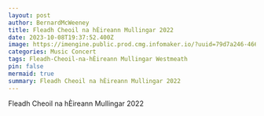```yaml
---
layout: post
author: BernardMcWeeney
title: Fleadh Cheoil na hÈireann Mullingar 2022
date: 2023-10-08T19:37:52.400Z
image: https://imengine.public.prod.cmg.infomaker.io/?uuid=79d7a246-466d-5d8d-b656-ad3d8d8a3a42&function=cropresize&type=preview&source=false&q=75&crop_w=0.99999&crop_h=0.84375&x=0&y=0&width=1200&height=675
categories: Music Concert
tags: Fleadh-Cheoil-na-hÈireann Mullingar Westmeath
pin: false
mermaid: true
summary: Fleadh Cheoil na hÈireann Mullingar 2022
---
```

Fleadh Cheoil na hÈireann Mullingar 2022